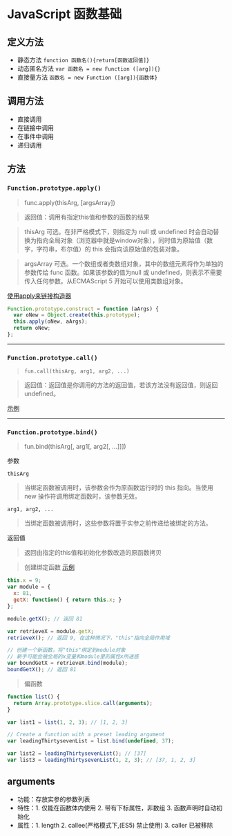 # JavaScript 函数基础
## 定义方法
- 静态方法 `function 函数名(){return[函数返回值]}`
- 动态匿名方法 `var 函数名 = new Function ([arg]){}`
- 直接量方法 `函数名 = new Function ([arg]){函数体}`
## 调用方法
- 直接调用
- 在链接中调用
- 在事件中调用
- 递归调用

## 方法
### `Function.prototype.apply()`
> func.apply(thisArg, [argsArray]) 

> 返回值：调用有指定this值和参数的函数的结果

> thisArg
可选。在非严格模式下，则指定为 null 或 undefined 时会自动替换为指向全局对象（浏览器中就是window对象），同时值为原始值（数字，字符串，布尔值）的 this 会指向该原始值的包装对象。

> argsArray
可选。一个数组或者类数组对象，其中的数组元素将作为单独的参数传给 func 函数。如果该参数的值为null 或 undefined，则表示不需要传入任何参数。从ECMAScript 5 开始可以使用类数组对象。

[使用apply来链接构造器](https://developer.mozilla.org/zh-CN/docs/Web/JavaScript/Reference/Global_Objects/Function/apply)
```javascript
Function.prototype.construct = function (aArgs) {
  var oNew = Object.create(this.prototype);
  this.apply(oNew, aArgs);
  return oNew;
};
```
---

### `Function.prototype.call()`
> `fun.call(thisArg, arg1, arg2, ...)`

> 返回值：返回值是你调用的方法的返回值，若该方法没有返回值，则返回undefined。

[示例](https://developer.mozilla.org/zh-CN/docs/Web/JavaScript/Reference/Global_Objects/Function/call)


---

### `Function.prototype.bind()`
> fun.bind(thisArg[, arg1[, arg2[, ...]]])

参数

`thisArg`

> 当绑定函数被调用时，该参数会作为原函数运行时的 this 指向。当使用new 操作符调用绑定函数时，该参数无效。

`arg1, arg2, ...`
> 当绑定函数被调用时，这些参数将置于实参之前传递给被绑定的方法。

返回值
>  返回由指定的this值和初始化参数改造的原函数拷贝

> 创建绑定函数
[示例](https://developer.mozilla.org/zh-CN/docs/Web/JavaScript/Reference/Global_Objects/Function/bind)

```javascript
this.x = 9; 
var module = {
  x: 81,
  getX: function() { return this.x; }
};

module.getX(); // 返回 81

var retrieveX = module.getX;
retrieveX(); // 返回 9, 在这种情况下，"this"指向全局作用域

// 创建一个新函数，将"this"绑定到module对象
// 新手可能会被全局的x变量和module里的属性x所迷惑
var boundGetX = retrieveX.bind(module);
boundGetX(); // 返回 81
```

> 偏函数

```javascript
function list() {
  return Array.prototype.slice.call(arguments);
}

var list1 = list(1, 2, 3); // [1, 2, 3]

// Create a function with a preset leading argument
var leadingThirtysevenList = list.bind(undefined, 37);

var list2 = leadingThirtysevenList(); // [37]
var list3 = leadingThirtysevenList(1, 2, 3); // [37, 1, 2, 3]
```

## arguments
- 功能：存放实参的参数列表
- 特性：1. 仅能在函数体内使用
        2. 带有下标属性，非数组
        3. 函数声明时自动初始化
- 属性：1. length
        2. callee(严格模式下,(ES5) 禁止使用)
        3. caller 已被移除